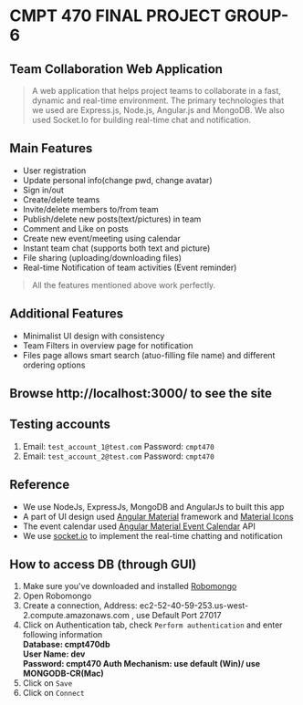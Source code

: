 # CMPT 470 FINAL PROJECT GROUP-6

## Team Collaboration Web Application

> A web application that helps project teams to collaborate in a fast, dynamic and real-time environment. The primary technologies that we used are Express.js, Node.js, Angular.js and MongoDB. We also used Socket.Io for building real-time chat and notification.

## Main Features 

- User registration
- Update personal info(change pwd, change avatar)
- Sign in/out
- Create/delete teams
- Invite/delete members to/from team
- Publish/delete new posts(text/pictures) in team
- Comment and Like on posts
- Create new event/meeting using calendar
- Instant team chat (supports both text and picture)
- File sharing (uploading/downloading files)
- Real-time Notification of team activities (Event reminder)

> All the features mentioned above work perfectly.

## Additional Features
- Minimalist UI design with consistency
- Team Filters in overview page for notification
- Files page allows smart search (atuo-filling file name) and different ordering options

## Browse http://localhost:3000/ to see the site 

## Testing accounts
1. Email:   `test_account_1@test.com`   Password: `cmpt470`
2. Email:   `test_account_2@test.com`   Password: `cmpt470`

## Reference
- We use NodeJs, ExpressJs, MongoDB and AngularJs to built this app
- A part of UI design used [Angular Material](https://material.angularjs.org/latest/) framework and [Material Icons](https://material.io/icons/)
- The event calendar used [Angular Material Event Calendar](https://github.com/B-3PO/angular-material-event-calendar) API
- We use [socket.io](http://socket.io/) to implement the real-time chatting and notification

## How to access DB (through GUI)

1. Make sure you've downloaded and installed [Robomongo](https://robomongo.org/)
2. Open Robomongo
3. Create a connection, Address: ec2-52-40-59-253.us-west-2.compute.amazonaws.com , use Default Port 27017
4. Click on Authentication tab, check `Perform authentication` and enter following information  
	**Database: cmpt470db  
    User Name: dev  
	Password: cmpt470
    Auth Mechanism: use default (Win)/ use MONGODB-CR(Mac)** 
5. Click on `Save`
6. Click on `Connect`
